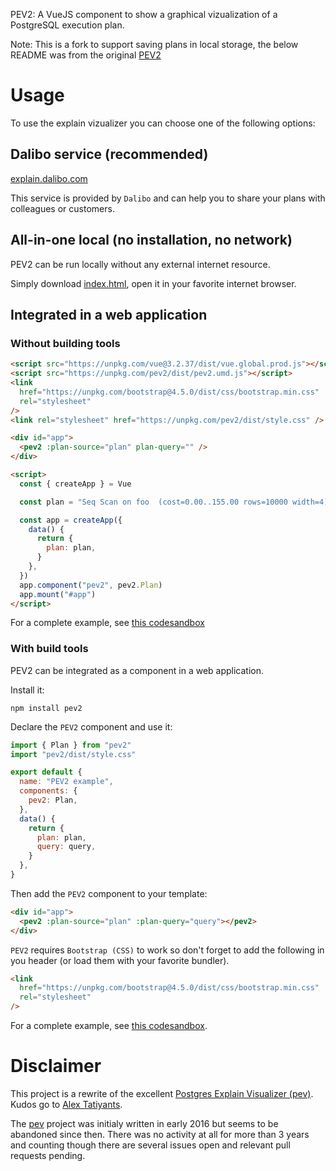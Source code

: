 PEV2: A VueJS component to show a graphical vizualization of a PostgreSQL execution
plan.

Note: This is a fork to support saving plans in local storage, the below README was from the original [PEV2](https://www.github.com/dalibo/pev2)

# Usage

To use the explain vizualizer you can choose one of the following options:

## Dalibo service (recommended)

[explain.dalibo.com](https://explain.dalibo.com)

This service is provided by `Dalibo` and can help you to share your plans with
colleagues or customers.

## All-in-one local (no installation, no network)

PEV2 can be run locally without any external internet resource.

Simply download
[index.html](https://www.github.com/dalibo/pev2/releases/latest/download/index.html),
open it in your favorite internet browser.

## Integrated in a web application

### Without building tools

```html
<script src="https://unpkg.com/vue@3.2.37/dist/vue.global.prod.js"></script>
<script src="https://unpkg.com/pev2/dist/pev2.umd.js"></script>
<link
  href="https://unpkg.com/bootstrap@4.5.0/dist/css/bootstrap.min.css"
  rel="stylesheet"
/>
<link rel="stylesheet" href="https://unpkg.com/pev2/dist/style.css" />

<div id="app">
  <pev2 :plan-source="plan" plan-query="" />
</div>

<script>
  const { createApp } = Vue

  const plan = "Seq Scan on foo  (cost=0.00..155.00 rows=10000 width=4)"

  const app = createApp({
    data() {
      return {
        plan: plan,
      }
    },
  })
  app.component("pev2", pev2.Plan)
  app.mount("#app")
</script>
```

For a complete example, see [this codesandbox][codesandbox-vanilla]

### With build tools

PEV2 can be integrated as a component in a web application.

Install it:

```
npm install pev2
```

Declare the `PEV2` component and use it:

```javascript
import { Plan } from "pev2"
import "pev2/dist/style.css"

export default {
  name: "PEV2 example",
  components: {
    pev2: Plan,
  },
  data() {
    return {
      plan: plan,
      query: query,
    }
  },
}
```

Then add the `PEV2` component to your template:

```html
<div id="app">
  <pev2 :plan-source="plan" :plan-query="query"></pev2>
</div>
```

`PEV2` requires `Bootstrap (CSS)` to work so don't forget to
add the following in you header (or load them with your favorite bundler).

```html
<link
  href="https://unpkg.com/bootstrap@4.5.0/dist/css/bootstrap.min.css"
  rel="stylesheet"
/>
```

For a complete example, see [this codesandbox][codesandbox].

# Disclaimer

This project is a rewrite of the excellent [Postgres Explain Visualizer
(pev)][pev]. Kudos go to [Alex Tatiyants][atatiyan].

The [pev][pev] project was initialy written in early 2016 but seems to be
abandoned since then. There was no activity at all for more than 3 years and
counting though there are several issues open and relevant pull requests
pending.

[pev]: https://github.com/AlexTatiyants/pev
[atatiyan]: https://github.com/AlexTatiyants
[codesandbox]: https://codesandbox.io/s/pev2-ry2dd
[codesandbox-vanilla]: https://codesandbox.io/s/pev2-vanilla-q6coky
[demo]: https://dalibo.github.io/pev2
[explain.dali.bo]: https://explain.dalibo.com
